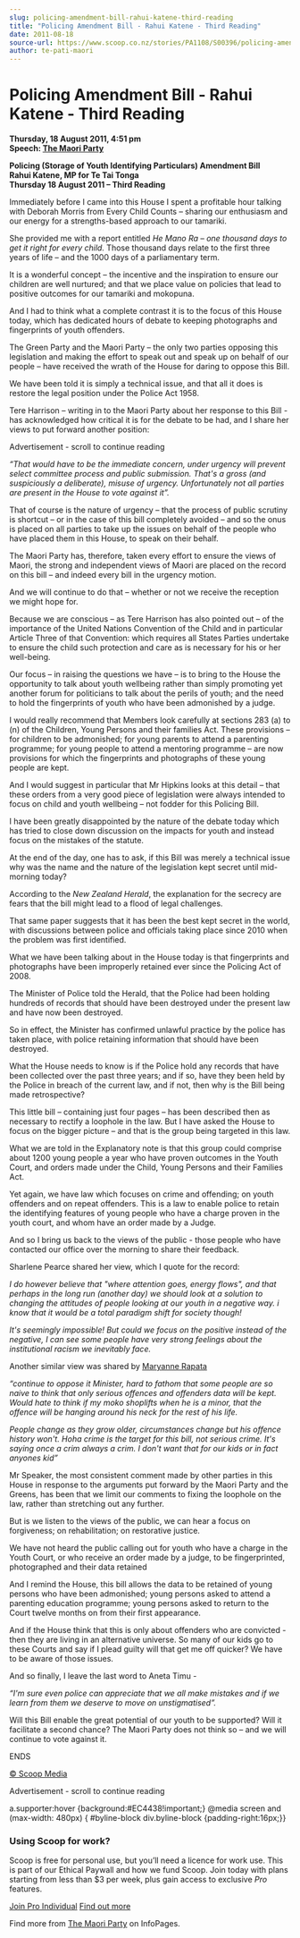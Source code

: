 ```yaml
---
slug: policing-amendment-bill-rahui-katene-third-reading
title: "Policing Amendment Bill - Rahui Katene - Third Reading"
date: 2011-08-18
source-url: https://www.scoop.co.nz/stories/PA1108/S00396/policing-amendment-bill-rahui-katene-third-reading.htm
author: te-pati-maori
---
```

Policing Amendment Bill - Rahui Katene - Third Reading
======================================================

**Thursday, 18 August 2011, 4:51 pm**  
**Speech: [The Maori Party](https://info.scoop.co.nz/The_Maori_Party)**

**Policing (Storage of Youth Identifying Particulars) Amendment Bill**  
**Rahui Katene, MP for Te Tai Tonga**  
**Thursday 18 August 2011 – Third Reading**

Immediately before I came into this House I spent a profitable hour talking with Deborah Morris from Every Child Counts – sharing our enthusiasm and our energy for a strengths-based approach to our tamariki.

She provided me with a report entitled _He Mano Ra – one thousand days to get it right for every child._ Those thousand days relate to the first three years of life – and the 1000 days of a parliamentary term.

It is a wonderful concept – the incentive and the inspiration to ensure our children are well nurtured; and that we place value on policies that lead to positive outcomes for our tamariki and mokopuna.

And I had to think what a complete contrast it is to the focus of this House today, which has dedicated hours of debate to keeping photographs and fingerprints of youth offenders.

The Green Party and the Maori Party – the only two parties opposing this legislation and making the effort to speak out and speak up on behalf of our people – have received the wrath of the House for daring to oppose this Bill.

We have been told it is simply a technical issue, and that all it does is restore the legal position under the Police Act 1958.

Tere Harrison – writing in to the Maori Party about her response to this Bill - has acknowledged how critical it is for the debate to be had, and I share her views to put forward another position:

Advertisement - scroll to continue reading





_“That would have to be the immediate concern, under urgency will prevent select committee process and public submission. That's a gross (and suspiciously a deliberate), misuse of urgency. Unfortunately not all parties are present in the House to vote against it”._

That of course is the nature of urgency – that the process of public scrutiny is shortcut – or in the case of this bill completely avoided – and so the onus is placed on all parties to take up the issues on behalf of the people who have placed them in this House, to speak on their behalf.

The Maori Party has, therefore, taken every effort to ensure the views of Maori, the strong and independent views of Maori are placed on the record on this bill – and indeed every bill in the urgency motion.

And we will continue to do that – whether or not we receive the reception we might hope for.

Because we are conscious – as Tere Harrison has also pointed out – of the importance of the United Nations Convention of the Child and in particular Article Three of that Convention: which requires all States Parties undertake to ensure the child such protection and care as is necessary for his or her well-being.

Our focus – in raising the questions we have – is to bring to the House the opportunity to talk about youth wellbeing rather than simply promoting yet another forum for politicians to talk about the perils of youth; and the need to hold the fingerprints of youth who have been admonished by a judge.

I would really recommend that Members look carefully at sections 283 (a) to (n) of the Children, Young Persons and their families Act. These provisions – for children to be admonished; for young parents to attend a parenting programme; for young people to attend a mentoring programme – are now provisions for which the fingerprints and photographs of these young people are kept.

And I would suggest in particular that Mr Hipkins looks at this detail – that these orders from a very good piece of legislation were always intended to focus on child and youth wellbeing – not fodder for this Policing Bill.

I have been greatly disappointed by the nature of the debate today which has tried to close down discussion on the impacts for youth and instead focus on the mistakes of the statute.

At the end of the day, one has to ask, if this Bill was merely a technical issue why was the name and the nature of the legislation kept secret until mid-morning today?

According to the _New Zealand Herald_, the explanation for the secrecy are fears that the bill might lead to a flood of legal challenges.

That same paper suggests that it has been the best kept secret in the world, with discussions between police and officials taking place since 2010 when the problem was first identified.

What we have been talking about in the House today is that fingerprints and photographs have been improperly retained ever since the Policing Act of 2008.

The Minister of Police told the Herald, that the Police had been holding hundreds of records that should have been destroyed under the present law and have now been destroyed.

So in effect, the Minister has confirmed unlawful practice by the police has taken place, with police retaining information that should have been destroyed.

What the House needs to know is if the Police hold any records that have been collected over the past three years; and if so, have they been held by the Police in breach of the current law, and if not, then why is the Bill being made retrospective?

This little bill – containing just four pages – has been described then as necessary to rectify a loophole in the law. But I have asked the House to focus on the bigger picture – and that is the group being targeted in this law.

What we are told in the Explanatory note is that this group could comprise about 1200 young people a year who have proven outcomes in the Youth Court, and orders made under the Child, Young Persons and their Families Act.

Yet again, we have law which focuses on crime and offending; on youth offenders and on repeat offenders. This is a law to enable police to retain the identifying features of young people who have a charge proven in the youth court, and whom have an order made by a Judge.

And so I bring us back to the views of the public - those people who have contacted our office over the morning to share their feedback.

Sharlene Pearce shared her view, which I quote for the record:

_I do however believe that "where attention goes, energy flows", and that perhaps in the long run (another day) we should look at a solution to changing the attitudes of people looking at our youth in a negative way. i know that it would be a total paradigm shift for society though!_  
  
_It's seemingly impossible! But could we focus on the positive instead of the negative, I can see some people have very strong feelings about the institutional racism we inevitably face._

Another similar view was shared by [Maryanne Rapata](http://www.facebook.com/profile.php?id=536446722)

_“continue to oppose it Minister, hard to fathom that some people are so naive to think that only serious offences and offenders data will be kept. Would hate to think if my moko shoplifts when he is a minor, that the offence will be hanging around his neck for the rest of his life._  
  
_People change as they grow older, circumstances change but his offence history won't. Hoha crime is the target for this bill, not serious crime. It's saying once a crim always a crim. I don't want that for our kids or in fact anyones kid”_

Mr Speaker, the most consistent comment made by other parties in this House in response to the arguments put forward by the Maori Party and the Greens, has been that we limit our comments to fixing the loophole on the law, rather than stretching out any further.

But is we listen to the views of the public, we can hear a focus on forgiveness; on rehabilitation; on restorative justice.

We have not heard the public calling out for youth who have a charge in the Youth Court, or who receive an order made by a judge, to be fingerprinted, photographed and their data retained

And I remind the House, this bill allows the data to be retained of young persons who have been admonished; young persons asked to attend a parenting education programme; young persons asked to return to the Court twelve months on from their first appearance.

And if the House think that this is only about offenders who are convicted - then they are living in an alternative universe. So many of our kids go to these Courts and say if I plead guilty will that get me off quicker? We have to be aware of those issues.

And so finally, I leave the last word to Aneta Timu -

_“I'm sure even police can appreciate that we all make mistakes and if we learn from them we deserve to move on unstigmatised”._

Will this Bill enable the great potential of our youth to be supported? Will it facilitate a second chance? The Maori Party does not think so – and we will continue to vote against it.

ENDS  

[© Scoop Media](http://www.scoop.co.nz/about/terms.html)  

Advertisement - scroll to continue reading



a.supporter:hover {background:#EC4438!important;} @media screen and (max-width: 480px) { #byline-block div.byline-block {padding-right:16px;}}

### Using Scoop for work?

Scoop is free for personal use, but you’ll need a licence for work use. This is part of our Ethical Paywall and how we fund Scoop. Join today with plans starting from less than $3 per week, plus gain access to exclusive _Pro_ features.  
  
[Join Pro Individual](https://pro.scoop.co.nz/Individual/?from=ProIn24) [Find out more](https://pro.scoop.co.nz/using-scoop-for-work/?from=ProIn24)

Find more from [The Maori Party](https://info.scoop.co.nz/The_Maori_Party) on InfoPages.